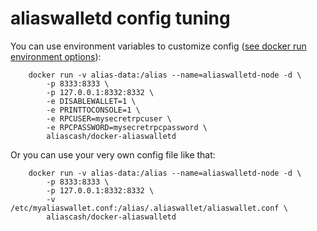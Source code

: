 aliaswalletd config tuning
======================

You can use environment variables to customize config ([see docker run environment options](https://docs.docker.com/engine/reference/run/#/env-environment-variables)):

        docker run -v alias-data:/alias --name=aliaswalletd-node -d \
            -p 8333:8333 \
            -p 127.0.0.1:8332:8332 \
            -e DISABLEWALLET=1 \
            -e PRINTTOCONSOLE=1 \
            -e RPCUSER=mysecretrpcuser \
            -e RPCPASSWORD=mysecretrpcpassword \
            aliascash/docker-aliaswalletd

Or you can use your very own config file like that:

        docker run -v alias-data:/alias --name=aliaswalletd-node -d \
            -p 8333:8333 \
            -p 127.0.0.1:8332:8332 \
            -v /etc/myaliaswallet.conf:/alias/.aliaswallet/aliaswallet.conf \
            aliascash/docker-aliaswalletd

